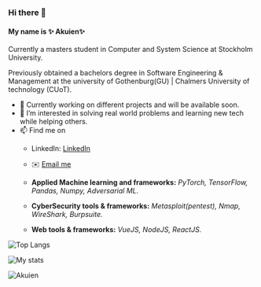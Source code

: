 ### Hi there 👋

#### My name is ✨ Akuien✨

Currently a masters student in Computer and System Science at Stockholm University.


Previously obtained a bachelors degree in Software Engineering & Management at the university of Gothenburg(GU) | Chalmers University of technology (CUoT).

- 🔭 Currently working on different projects and will be available soon.
- 🤔 I’m interested in solving real world problems and learning new tech while helping others.
- 📫 Find me on
    - LinkedIn: [LinkedIn](www.linkedin.com/in/akuien-akoi-deng-4b5a701b4)
    - ✉️ [Email me](mailto:akuiendng@gmail.com)

    - **Applied Machine learning and frameworks:** *PyTorch, TensorFlow, Pandas, Numpy, Adversarial ML.*
    - **CyberSecurity tools & frameworks:** *Metasploit(pentest), Nmap, WireShark, Burpsuite.*
    - **Web tools & frameworks:** *VueJS, NodeJS, ReactJS.*

![Top Langs](https://github-readme-stats.vercel.app/api/top-langs/?username=Akuien&layout=compact&card_width=450(https://github.com/anuraghazra/github-readme-stats))

![My stats](https://github-readme-stats.vercel.app/api?username=Akuien)

<p align="left"> <img src="https://komarev.com/ghpvc/?username=Akuien&label=Profile%20views&color=0e75b6&style=flat" alt="Akuien" /> </p>


